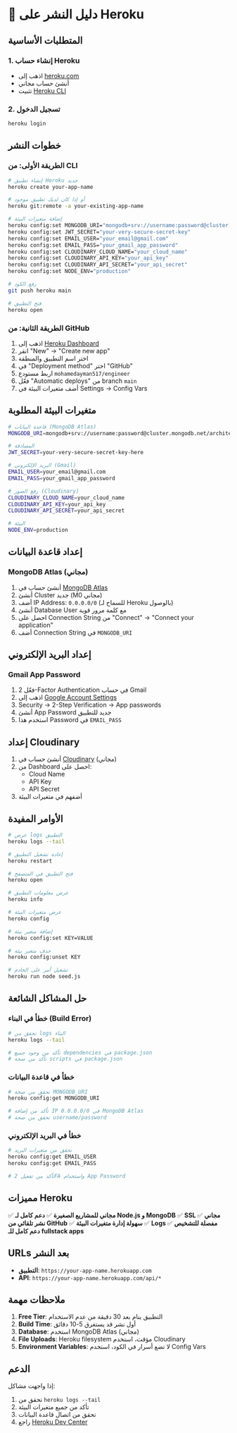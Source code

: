 # 🚀 دليل النشر على Heroku

## المتطلبات الأساسية

### 1. إنشاء حساب Heroku
- اذهب إلى [heroku.com](https://heroku.com)
- أنشئ حساب مجاني
- تثبيت [Heroku CLI](https://devcenter.heroku.com/articles/heroku-cli)

### 2. تسجيل الدخول
```bash
heroku login
```

## خطوات النشر

### الطريقة الأولى: من CLI
```bash
# إنشاء تطبيق Heroku جديد
heroku create your-app-name

# أو إذا كان لديك تطبيق موجود
heroku git:remote -a your-existing-app-name

# إضافة متغيرات البيئة
heroku config:set MONGODB_URI="mongodb+srv://username:password@cluster.mongodb.net/architectbot"
heroku config:set JWT_SECRET="your-very-secure-secret-key"
heroku config:set EMAIL_USER="your_email@gmail.com"
heroku config:set EMAIL_PASS="your_gmail_app_password"
heroku config:set CLOUDINARY_CLOUD_NAME="your_cloud_name"
heroku config:set CLOUDINARY_API_KEY="your_api_key"
heroku config:set CLOUDINARY_API_SECRET="your_api_secret"
heroku config:set NODE_ENV="production"

# رفع الكود
git push heroku main

# فتح التطبيق
heroku open
```

### الطريقة الثانية: من GitHub
1. اذهب إلى [Heroku Dashboard](https://dashboard.heroku.com)
2. انقر "New" → "Create new app"
3. اختر اسم التطبيق والمنطقة
4. في "Deployment method" اختر "GitHub"
5. اربط مستودع `mohamedayman517/engineer`
6. فعّل "Automatic deploys" من branch `main`
7. أضف متغيرات البيئة في Settings → Config Vars

## متغيرات البيئة المطلوبة

```bash
# قاعدة البيانات (MongoDB Atlas)
MONGODB_URI=mongodb+srv://username:password@cluster.mongodb.net/architectbot

# المصادقة
JWT_SECRET=your-very-secure-secret-key-here

# البريد الإلكتروني (Gmail)
EMAIL_USER=your_email@gmail.com
EMAIL_PASS=your_gmail_app_password

# رفع الصور (Cloudinary)
CLOUDINARY_CLOUD_NAME=your_cloud_name
CLOUDINARY_API_KEY=your_api_key
CLOUDINARY_API_SECRET=your_api_secret

# البيئة
NODE_ENV=production
```

## إعداد قاعدة البيانات

### MongoDB Atlas (مجاني)
1. أنشئ حساب في [MongoDB Atlas](https://www.mongodb.com/atlas)
2. أنشئ Cluster جديد (M0 مجاني)
3. أضف IP Address: `0.0.0.0/0` (للسماح لـ Heroku بالوصول)
4. أنشئ Database User مع كلمة مرور قوية
5. احصل على Connection String من "Connect" → "Connect your application"
6. أضف Connection String في `MONGODB_URI`

## إعداد البريد الإلكتروني

### Gmail App Password
1. فعّل 2-Factor Authentication في حساب Gmail
2. اذهب إلى [Google Account Settings](https://myaccount.google.com)
3. Security → 2-Step Verification → App passwords
4. أنشئ App Password جديد للتطبيق
5. استخدم هذا Password في `EMAIL_PASS`

## إعداد Cloudinary

1. أنشئ حساب في [Cloudinary](https://cloudinary.com) (مجاني)
2. من Dashboard احصل على:
   - Cloud Name
   - API Key
   - API Secret
3. أضفهم في متغيرات البيئة

## الأوامر المفيدة

```bash
# عرض logs التطبيق
heroku logs --tail

# إعادة تشغيل التطبيق
heroku restart

# فتح التطبيق في المتصفح
heroku open

# عرض معلومات التطبيق
heroku info

# عرض متغيرات البيئة
heroku config

# إضافة متغير بيئة
heroku config:set KEY=VALUE

# حذف متغير بيئة
heroku config:unset KEY

# تشغيل أمر على الخادم
heroku run node seed.js
```

## حل المشاكل الشائعة

### خطأ في البناء (Build Error)
```bash
# تحقق من logs البناء
heroku logs --tail

# تأكد من وجود جميع dependencies في package.json
# تأكد من صحة scripts في package.json
```

### خطأ في قاعدة البيانات
```bash
# تحقق من صحة MONGODB_URI
heroku config:get MONGODB_URI

# تأكد من إضافة IP 0.0.0.0/0 في MongoDB Atlas
# تحقق من صحة username/password
```

### خطأ في البريد الإلكتروني
```bash
# تحقق من متغيرات البريد
heroku config:get EMAIL_USER
heroku config:get EMAIL_PASS

# تأكد من تفعيل 2FA واستخدام App Password
```

## مميزات Heroku

✅ **مجاني للمشاريع الصغيرة**
✅ **دعم كامل لـ Node.js و MongoDB**
✅ **SSL مجاني**
✅ **نشر تلقائي من GitHub**
✅ **سهولة إدارة متغيرات البيئة**
✅ **Logs مفصلة للتشخيص**
✅ **دعم كامل للـ fullstack apps**

## URLs بعد النشر

- **التطبيق**: `https://your-app-name.herokuapp.com`
- **API**: `https://your-app-name.herokuapp.com/api/*`

## ملاحظات مهمة

1. **Free Tier**: التطبيق ينام بعد 30 دقيقة من عدم الاستخدام
2. **Build Time**: أول نشر قد يستغرق 5-10 دقائق
3. **Database**: استخدم MongoDB Atlas (مجاني)
4. **File Uploads**: Heroku filesystem مؤقت، استخدم Cloudinary
5. **Environment Variables**: لا تضع أسرار في الكود، استخدم Config Vars

## الدعم

إذا واجهت مشاكل:
1. تحقق من `heroku logs --tail`
2. تأكد من جميع متغيرات البيئة
3. تحقق من اتصال قاعدة البيانات
4. راجع [Heroku Dev Center](https://devcenter.heroku.com)

